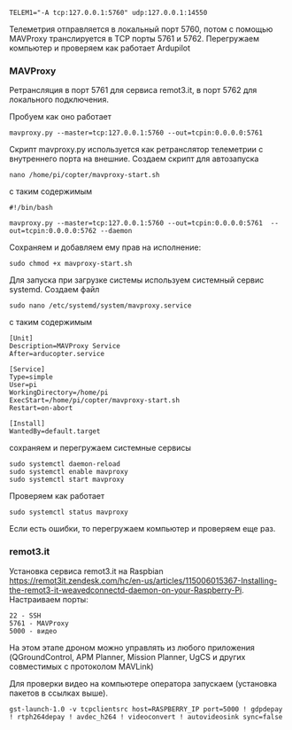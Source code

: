 



	TELEM1="-A tcp:127.0.0.1:5760" udp:127.0.0.1:14550

Телеметрия отправляется в локальный порт 5760, потом с помощью MAVProxy транслируется в TCP порты 5761 и 5762.
Перегружаем компьютер и проверяем как работает Ardupilot



### MAVProxy

Ретрансляция в порт 5761 для сервиса remot3.it, в порт 5762 для локального подключения.

Пробуем как оно работает

	mavproxy.py --master=tcp:127.0.0.1:5760 --out=tcpin:0.0.0.0:5761

Скрипт mavproxy.py используется как ретранслятор телеметрии с внутреннего порта на внешние.
Создаем скрипт для автозапуска

    nano /home/pi/copter/mavproxy-start.sh

с таким содержимым

    #!/bin/bash

    mavproxy.py --master=tcp:127.0.0.1:5760 --out=tcpin:0.0.0.0:5761  --out=tcpin:0.0.0.0:5762 --daemon

Сохраняем и добавляем ему прав на исполнение:

    sudo chmod +x mavproxy-start.sh

Для запуска при загрузке системы используем системный сервис systemd.
Создаем файл

    sudo nano /etc/systemd/system/mavproxy.service

с таким содержимым

    [Unit]
    Description=MAVProxy Service
    After=arducopter.service

    [Service]
    Type=simple
    User=pi
    WorkingDirectory=/home/pi
    ExecStart=/home/pi/copter/mavproxy-start.sh
    Restart=on-abort

    [Install]
    WantedBy=default.target


сохраняем и перегружаем системные сервисы

    sudo systemctl daemon-reload
    sudo systemctl enable mavproxy
    sudo systemctl start mavproxy

Проверяем как работает

	sudo systemctl status mavproxy

Если есть ошибки, то перегружаем компьютер и проверяем еще раз.



### remot3.it

Установка сервиса remot3.it на Raspbian https://remot3it.zendesk.com/hc/en-us/articles/115006015367-Installing-the-remot3-it-weavedconnectd-daemon-on-your-Raspberry-Pi.
Настраиваем порты:

    22 - SSH
    5761 - MAVProxy
    5000 - видео


На этом этапе дроном можно управлять из любого приложения (QGroundControl, APM Planner, Mission Planner, UgCS и других совместимых с протоколом MAVLink)



Для проверки видео на компьютере оператора запускаем (установка пакетов в ссылках выше).

    gst-launch-1.0 -v tcpclientsrc host=RASPBERRY_IP port=5000 ! gdpdepay ! rtph264depay ! avdec_h264 ! videoconvert ! autovideosink sync=false

